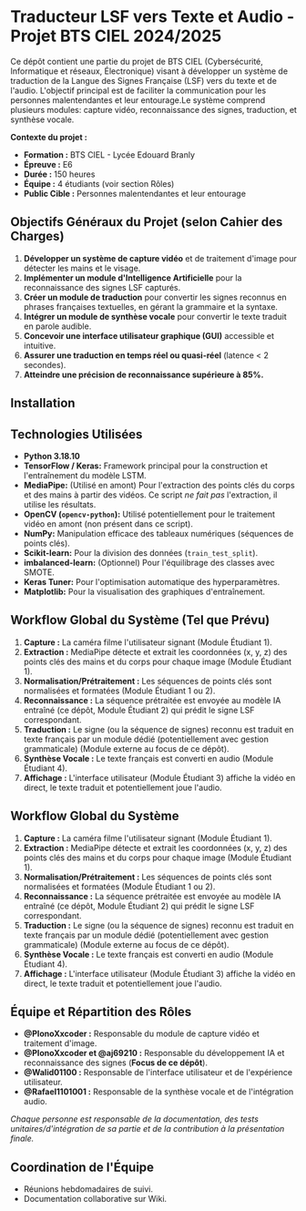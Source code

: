 # Traducteur LSF vers Texte et Audio - Projet BTS CIEL 2024/2025

Ce dépôt contient une partie du projet de BTS CIEL (Cybersécurité, Informatique et réseaux, Électronique) visant à développer un système de traduction de la Langue des Signes Française (LSF) vers du texte et de l'audio. L'objectif principal est de faciliter la communication pour les personnes malentendantes et leur entourage.Le système comprend plusieurs modules: capture vidéo, reconnaissance des signes, traduction, et synthèse vocale.


**Contexte du projet :**
*   **Formation :** BTS CIEL - Lycée Edouard Branly
*   **Épreuve :** E6
*   **Durée :** 150 heures
*   **Équipe :** 4 étudiants (voir section Rôles)
*   **Public Cible :** Personnes malentendantes et leur entourage

## Objectifs Généraux du Projet (selon Cahier des Charges)

1.  **Développer un système de capture vidéo** et de traitement d'image pour détecter les mains et le visage.
2.  **Implémenter un module d'Intelligence Artificielle** pour la reconnaissance des signes LSF capturés.
3.  **Créer un module de traduction** pour convertir les signes reconnus en phrases françaises textuelles, en gérant la grammaire et la syntaxe.
4.  **Intégrer un module de synthèse vocale** pour convertir le texte traduit en parole audible.
5.  **Concevoir une interface utilisateur graphique (GUI)** accessible et intuitive.
6.  **Assurer une traduction en temps réel ou quasi-réel** (latence < 2 secondes).
7.  **Atteindre une précision de reconnaissance supérieure à 85%.**

## Installation

## Technologies Utilisées

*   **Python 3.18.10**
*   **TensorFlow / Keras:** Framework principal pour la construction et l'entraînement du modèle LSTM.
*   **MediaPipe:** (Utilisé en amont) Pour l'extraction des points clés du corps et des mains à partir des vidéos. Ce script *ne fait pas* l'extraction, il utilise les résultats.
*   **OpenCV (`opencv-python`):** Utilisé potentiellement pour le traitement vidéo en amont (non présent dans ce script).
*   **NumPy:** Manipulation efficace des tableaux numériques (séquences de points clés).
*   **Scikit-learn:** Pour la division des données (`train_test_split`).
*   **imbalanced-learn:** (Optionnel) Pour l'équilibrage des classes avec SMOTE.
*   **Keras Tuner:** Pour l'optimisation automatique des hyperparamètres.
*   **Matplotlib:** Pour la visualisation des graphiques d'entraînement.


## Workflow Global du Système (Tel que Prévu)

1.  **Capture :** La caméra filme l'utilisateur signant (Module Étudiant 1).
2.  **Extraction :** MediaPipe détecte et extrait les coordonnées (x, y, z) des points clés des mains et du corps pour chaque image (Module Étudiant 1).
3.  **Normalisation/Prétraitement :** Les séquences de points clés sont normalisées et formatées (Module Étudiant 1 ou 2).
4.  **Reconnaissance :** La séquence prétraitée est envoyée au modèle IA entraîné (ce dépôt, Module Étudiant 2) qui prédit le signe LSF correspondant.
5.  **Traduction :** Le signe (ou la séquence de signes) reconnu est traduit en texte français par un module dédié (potentiellement avec gestion grammaticale) (Module externe au focus de ce dépôt).
6.  **Synthèse Vocale :** Le texte français est converti en audio (Module Étudiant 4).
7.  **Affichage :** L'interface utilisateur (Module Étudiant 3) affiche la vidéo en direct, le texte traduit et potentiellement joue l'audio.

## Workflow Global du Système

1.  **Capture :** La caméra filme l'utilisateur signant (Module Étudiant 1).
2.  **Extraction :** MediaPipe détecte et extrait les coordonnées (x, y, z) des points clés des mains et du corps pour chaque image (Module Étudiant 1).
3.  **Normalisation/Prétraitement :** Les séquences de points clés sont normalisées et formatées (Module Étudiant 1 ou 2).
4.  **Reconnaissance :** La séquence prétraitée est envoyée au modèle IA entraîné (ce dépôt, Module Étudiant 2) qui prédit le signe LSF correspondant.
5.  **Traduction :** Le signe (ou la séquence de signes) reconnu est traduit en texte français par un module dédié (potentiellement avec gestion grammaticale) (Module externe au focus de ce dépôt).
6.  **Synthèse Vocale :** Le texte français est converti en audio (Module Étudiant 4).
7.  **Affichage :** L'interface utilisateur (Module Étudiant 3) affiche la vidéo en direct, le texte traduit et potentiellement joue l'audio.

## Équipe et Répartition des Rôles

*   **@PlonoXxcoder :** Responsable du module de capture vidéo et traitement d'image.
*   **@PlonoXxcoder et @aj69210 :** Responsable du développement IA et reconnaissance des signes (**Focus de ce dépôt**).
*   **@Walid01100 :** Responsable de l'interface utilisateur et de l'expérience utilisateur.
*   **@Rafael1101001 :** Responsable de la synthèse vocale et de l'intégration audio.

*Chaque personne est responsable de la documentation, des tests unitaires/d'intégration de sa partie et de la contribution à la présentation finale.*

## Coordination de l'Équipe

*   Réunions hebdomadaires de suivi.
*   Documentation collaborative sur Wiki.

